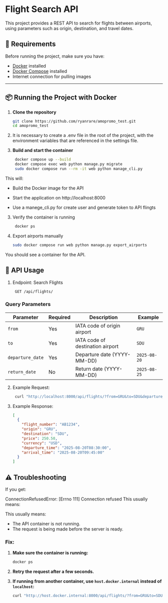 # Flight Search API

This project provides a REST API to search for flights between airports, using parameters such as origin, destination, and travel dates.

## 🚀 Requirements

Before running the project, make sure you have:

- [Docker](https://www.docker.com/get-started) installed
- [Docker Compose](https://docs.docker.com/compose/) installed
- Internet connection for pulling images

---

## 📦 Running the Project with Docker

1. **Clone the repository**
   ```bash
   git clone https://github.com/ryanrare/amopromo_test.git
   cd amopromo_test
1. It is necessary to create a .env file in the root of the project, with the environment variables that are referenced in the settings file.
2. **Build and start the container**

   ```bash
    docker compose up --build
    docker compose exec web python manage.py migrate
    sudo docker compose run --rm -it web python manage_cli.py

This will:

 - Build the Docker image for the API

 - Start the application on http://localhost:8000
 
 - Use a manege_cli.py for create user and generate token to API flingts

3. Verify the container is running

   ```bash
    docker ps
   

4. Export airports manually

   ```bash
   sudo docker compose run web python manage.py export_airports
You should see a container for the API.

## 📡 API Usage

1. Endpoint: Search Flights
   ```bash
    GET /api/flights/

### Query Parameters

| Parameter       | Required | Description                         | Example        |
|-----------------|----------|-------------------------------------|----------------|
| `from`          | Yes      | IATA code of origin airport         | `GRU`          |
| `to`            | Yes      | IATA code of destination airport    | `SDU`          |
| `departure_date`| Yes      | Departure date (YYYY-MM-DD)         | `2025-08-20`   |
| `return_date`   | No       | Return date (YYYY-MM-DD)            | `2025-08-25`   |


2. Example Request:
   ```bash
    curl "http://localhost:8000/api/flights/?from=GRU&to=SDU&departure_date=2025-08-20&return_date=2025-08-25"

3. Example Response:
    ```json
    [
      {
        "flight_number": "AB1234",
        "origin": "GRU",
        "destination": "SDU",
        "price": 250.50,
        "currency": "USD",
        "departure_time": "2025-08-20T08:30:00",
        "arrival_time": "2025-08-20T09:45:00"
      }
    ]
   
## ⚠ Troubleshooting

If you get:

ConnectionRefusedError: [Errno 111] Connection refused
This usually means:

This usually means:

- The API container is not running.  
- The request is being made before the server is ready.

### Fix:

1. **Make sure the container is running:**
    ```bash
    docker ps
    ```

2. **Retry the request after a few seconds.**

3. **If running from another container, use `host.docker.internal` instead of `localhost`:**
    ```bash
    curl "http://host.docker.internal:8000/api/flights/?from=GRU&to=SDU&departure_date=2025-08-20"
    ```
